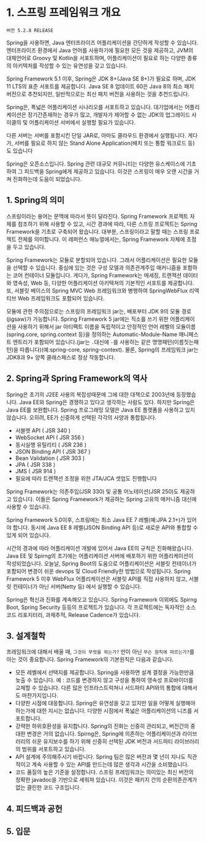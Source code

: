 # 1. 스프링 프레임워크 개요
```
버전 5.2.8 RELEASE
```
Spring을 사용하면, Java 엔터프라이즈 어플리케이션을 간단하게 작성할 수 있습니다.
엔터프라이즈 환경에서 Java 언어를 사용하기에 필요한 모든 것을 제공하고, JVM의
대체언어로 Groovy 및 Kotlin을 서포트하며, 어플리케이션이 필요로 하는 다양한 종류의
아키텍처를 작성할 수 있는 유연성을 갖고 있습니다.

Spring Framework 5.1 이후, Spring은 JDK 8+(Java SE 8+)가 필요로 하며, 
JDK 11 LTS의 표준 서포트를 제공합니다. Java SE 8 업데이트 60은 Java 8의 최소
패치 버전으로 추천되지만, 일반적으로는 최신 패치 버전을 사용하는 것을 추천드립니다.

Spring은, 폭넓은 어플리케이션 시나리오를 서포트하고 있습니다. 대기업에서는 어플리케이션은
장기간존재하는 경우가 많고, 개발자가 제어할 수 없는 JDK의 업그레이드 사이클의 및 어플리케이션 서버에서
실행할 필요가 있습니다.

다른 서버는 서버를 포함시킨 단일 JAR로, 아마도 클라우드 환경에서 실행됩니다. 게다가, 서버를 필요로 하지 않는 
Stand Alone Application(배치 또는 통합 워크로드 등)도 있습니다

Spring은 오픈소스입니다. Spring 관련 대규모 커뮤니티는 다양한 유스케이스에 기초하여 그 피드백을 Spring에게 제공하고 있습니다.
이것은 스프링이 매우 오랜 시간을 거쳐 진화하는데 도움이 되었습니다.
## 1. Spring의 의미
스프링이라는 용어는 문맥에 따라서 뜻이 달라진다. Spring Framework 프로젝트 자체를 참조하기
위해 사용할 수 있고, 시간 경과에 따라, 다른 스프링 프로젝트는 Spring Framework을 기초로
구축되어 왔습니다. 대부분, 스프링이라고 말할 때는 스프링 프로젝트 전체를 의미합니다. 이 레퍼런스 매뉴얼에서는,
Spring Framework 자체에 초점을 두고 있습니다.

Spring Framework는 모듈로 분할되어 있습니다. 그래서 어플리케이션은 필요한 모듈을 선택할 수 있습니다.
중심에 있는 것은 구성 모델과 의존관계주입 매커니즘을 포함하는 코어 컨테이너 모듈입니다. 게다가, Spring Framework는
메세징, 트랜잭션 데이터와 영속성, Web 등, 다양한 어플리케이션 아키텍쳐의 기본적인 서포트를 제공합니다.
또, 서블릿 베이스의 Spring MVC Web 프레임워크와 병행하여 SpringWebFlux 리액티브 Web 프레임워크도 포함되어 있습니다.

모듈에 관한 주의점으로는 스프링의 프레임워크 jar는, 배포부터 JDK 9의 모듈 경로(jigsaw)가 가능합니다.
Spring Framework 5 jar에는 직소를 쓰기 위한 어플리케이션을 사용하기 위해서 jar 아티팩트 이름을 독립적이고 안정적인 언어 레벨의
모듈이름(spring.core, spring.context 등)을 정의하는 Automatic-Module-Name 매니페스트 엔트리가
 포함되어 있습니다.(jar는 `.`대신에 `-`를 사용하는 같은 명명패턴(이름짓는패턴)을 따릅니다)(예:spring-core, spring-context).
 물론, Spring의 프레임워크 jar는 JDK8과 9+ 양쪽 클래스패스로 정상 작동합니다.
## 2. Spring과 Spring Framework의 역사
Spring은 초기의 J2EE 사용의 복잡성때문에 그에 대한 대책으로 2003년에 등장했습니다. Java EE와 Spring은
경쟁하고 있다고 생각하는 사람도 있다. 하지만 Spring은 Java EE를 보완합니다.
Spring 프로그래밍 모델은 Java EE 플랫폼을 사용하고 있지 않습니다. 
오히려, EE가 신중하게 선택된 각각의 사양과 통합됩니다.
- 서블렛 API ( JSR 340 )
- WebSocket API ( JSR 356 )
- 동시실행 유틸리티 ( JSR 236 )
- JSON Binding API ( JSR 367 )
- Bean Validation ( JSR 303 )
- JPA ( JSR 338 )
- JMS ( JSR 914 )
 - 필요에 따라 트랜잭션 조정을 위한 JTA/JCA 셋업도 진행합니다
 
 Spring Framework는 의존주입(JSR 330) 및 공통 어노테이션(JSR 250)도 제공하고 있습니다. 
 이들은 Spring Framework가 제공하는 Spring 고유의 매커니즘 대신에 사용할 수 있습니다.
 
 Spring Framework 5.0이후, 스프링에는 최소 Java EE 7 레벨(예:JPA 2.1+)가 있어야 합니다. 동시에 Java EE 8 레벨(JSON Binding API 등)로
 새로운 API와 통합할 수 있게 되어 있습니다. 
 
 시간의 경과에 따라 어플리케이션 개발에 있어서 Java EE의 규칙은 진화해왔습니다. Java EE 및 Spirng의 초기에는
 어플리케이션 서버에 배포하기 위한 어플리케이션이 작성되었습니다. 오늘날, Spring Boot의 도움으로 
 어플리케이션은 서블릿 컨테이너가 포함되어 변경이 쉬운 devops 및 Cloud Friendly한 방법으로 작성됩니다. 
 Spring Framework 5 이후 WebFlux 어플리케이션은 서블릿 API를 직접 사용하지 않고, 서블릿 컨테이너가 아닌 서버(Netty 등) 에서 실행할 수 있습니다.
 
 Spring은 혁신과 진화를 계속해오고 있습니다. Spring Framework 이외에도 Spirng Boot, Spring Security 등등의 프로젝트가
 있습니다. 각 프로젝트에는 독자적인 소스코드 리포지터리, 과제추적, Release Cadence가 있습니다.
 ## 3. 설계철학
 프레임워크에 대해서 배울 때, `그것이 무엇을 하는가?` 만이 아닌 `무슨 원칙에 따르는가?`를 아는 것이 중요합니다.
 Spring Framework의 기본원칙은 다음과 같습니다.
 - 모든 레벨에서 선택지를 제공합니다. Spring을 사용하면 설계 결정을 가능한만큼 늦출 수 있습니다. 예 : 코드를 
 변경하지 않고 구성을 통하여 영속성 프로바이더를 교체할 수 있습니다. 다른 많은 인프라스트럭쳐나 서드파티 API와의 통합에 대해서도
 마찬가지입니다.
 - 다양한 시점에 대응합니다. Spring은 유연성을 갖고 있지만 일을 어떻게 실행해야하는가에 대한 지시는 없습니다.
 다양한 시점에서 폭넓은 어플리케이션의 니즈를 서포트합니다.
- 강력한 하위호환성을 유지합니다. Spring의 진화는 신중히 관리되고, 버전간의 중대한 변경은 거의 없습니다. Spirng은,
Spring에 의존하는 어플리케이션과 라이브러리의 쉬운 유지보수를 하기 위해 신중히 선택된 JDK 버전과 서드파티 라이브러리의 범위를 서포트하고 있습니다.
- API 설계에 주의해주시기 바랍니다. Spring 팀은 많은 버전과 몇 년이 지나도 직관적이고 계속 사용할 수 있는 API를 만드는데
많은 생각과 시간을 소비했습니다.
- 코드 품질의 높은 기준을 설정합니다. 스프링 프레임워크는 의미있는 최신 버전의 정확한 javadoc을 기반으로 세워져 있습니다.
이것은 패키지 간의 순환의존관계가 없는 클린한 코드 구조입니다.
## 4. 피드백과 공헌
## 5. 입문
 
